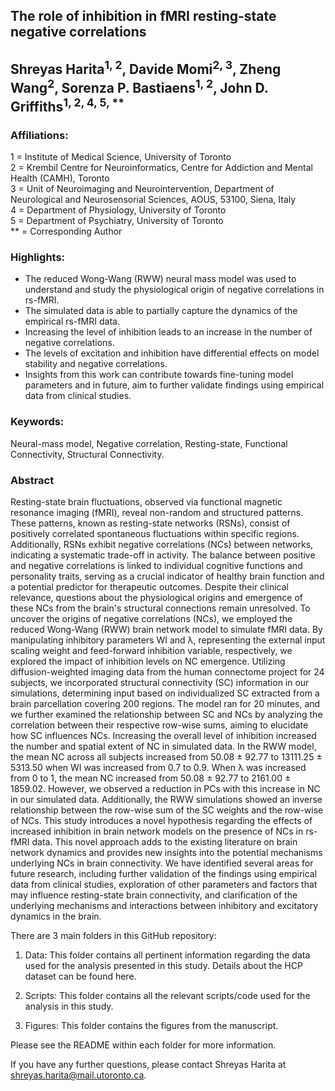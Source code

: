 ## The role of inhibition in fMRI resting-state negative correlations 

## Shreyas Harita<sup>1, 2</sup>, Davide Momi<sup>2, 3</sup>, Zheng Wang<sup>2</sup>, Sorenza P. Bastiaens<sup>1, 2</sup>, John D. Griffiths<sup>1, 2, 4, 5, **</sup>

### Affiliations:  

1 = Institute of Medical Science, University of Toronto    
2 = Krembil Centre for Neuroinformatics, Centre for Addiction and Mental Health (CAMH), Toronto    
3 = Unit of Neuroimaging and Neurointervention, Department of Neurological and Neurosensorial Sciences, AOUS, 53100, Siena, Italy  
4 = Department of Physiology, University of Toronto    
5 = Department of Psychiatry, University of Toronto    
** = Corresponding Author  

### Highlights:  

- The reduced Wong-Wang (RWW) neural mass model was used to understand and study the physiological origin of negative correlations in rs-fMRI.
- The simulated data is able to partially capture the dynamics of the empirical rs-fMRI data. 
- Increasing the level of inhibition leads to an increase in the number of negative correlations. 
- The levels of excitation and inhibition have differential effects on model stability and negative correlations.
- Insights from this work can contribute towards fine-tuning model parameters and in future, aim to further validate findings using empirical data from clinical studies.
  

### Keywords:  

Neural-mass model, Negative correlation, Resting-state, Functional Connectivity, Structural Connectivity.

### Abstract  

Resting-state brain fluctuations, observed via functional magnetic resonance imaging (fMRI), reveal non-random and structured patterns. These patterns, known as resting-state networks (RSNs), consist of positively correlated spontaneous fluctuations within specific regions. Additionally, RSNs exhibit negative correlations (NCs) between networks, indicating a systematic trade-off in activity. The balance between positive and negative correlations is linked to individual cognitive functions and personality traits, serving as a crucial indicator of healthy brain function and a potential predictor for therapeutic outcomes. Despite their clinical relevance, questions about the physiological origins and emergence of these NCs from the brain's structural connections remain unresolved. To uncover the origins of negative correlations (NCs), we employed the reduced Wong-Wang (RWW) brain network model to simulate fMRI data. By manipulating inhibitory parameters WI and λ, representing the external input scaling weight and feed-forward inhibition variable, respectively, we explored the impact of inhibition levels on NC emergence. Utilizing diffusion-weighted imaging data from the human connectome project for 24 subjects, we incorporated structural connectivity (SC) information in our simulations, determining input based on individualized SC extracted from a brain parcellation covering 200 regions. The model ran for 20 minutes, and we further examined the relationship between SC and NCs by analyzing the correlation between their respective row-wise sums, aiming to elucidate how SC influences NCs. Increasing the overall level of inhibition increased the number and spatial extent of NC in simulated data. In the RWW model, the mean NC across all subjects increased from 50.08 ± 92.77 to 13111.25 ± 5313.50 when WI was increased from 0.7 to 0.9. When λ was increased from 0 to 1, the mean NC increased from 50.08 ± 92.77 to 2161.00 ± 1859.02. However, we observed a reduction in PCs with this increase in NC in our simulated data. Additionally, the RWW simulations showed an inverse relationship between the row-wise sum of the SC weights and the row-wise of NCs. This study introduces a novel hypothesis regarding the effects of increased inhibition in brain network models on the presence of NCs in rs-fMRI data. This novel approach adds to the existing literature on brain network dynamics and provides new insights into the potential mechanisms underlying NCs in brain connectivity. We have identified several areas for future research, including further validation of the findings using empirical data from clinical studies, exploration of other parameters and factors that may influence resting-state brain connectivity, and clarification of the underlying mechanisms and interactions between inhibitory and excitatory dynamics in the brain.

There are 3 main folders in this GitHub repository:  

1. Data: This folder contains all pertinent information regarding the data used for the analysis presented in this study. Details about the HCP dataset can be found here.

2. Scripts: This folder contains all the relevant scripts/code used for the analysis in this study.

3. Figures: This folder contains the figures from the manuscript.  

Please see the README within each folder for more information.  

If you have any further questions, please contact Shreyas Harita at shreyas.harita@mail.utoronto.ca.    

